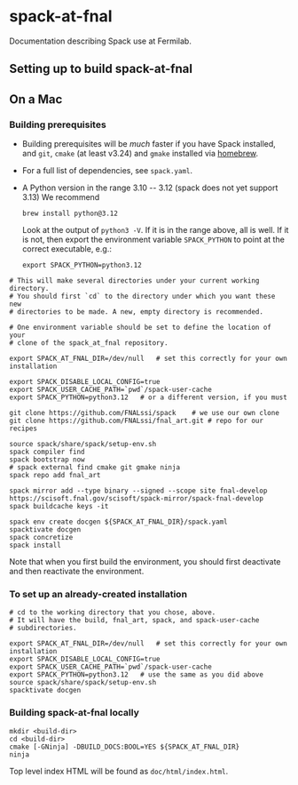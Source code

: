 # spack-at-fnal
Documentation describing Spack use at Fermilab.

## Setting up to build spack-at-fnal

## On a Mac

### Building prerequisites

* Building prerequisites will be _much_ faster if you have Spack
  installed, and `git`, `cmake` (at least v3.24) and `gmake` installed
  via [homebrew](https://brew.sh/).
  
* For a full list of dependencies, see `spack.yaml`.

* A Python version in the range 3.10 -- 3.12 (spack does not yet support 3.13)
  We recommend

      brew install python@3.12

  Look at the output of `python3 -V`. If it is in the range above, all is well.
  If it is not, then export the environment variable `SPACK_PYTHON` to point at
  the correct executable, e.g.:

      export SPACK_PYTHON=python3.12

```
# This will make several directories under your current working directory.
# You should first `cd` to the directory under which you want these new
# directories to be made. A new, empty directory is recommended.

# One environment variable should be set to define the location of your
# clone of the spack_at_fnal repository.

export SPACK_AT_FNAL_DIR=/dev/null   # set this correctly for your own installation

export SPACK_DISABLE_LOCAL_CONFIG=true
export SPACK_USER_CACHE_PATH=`pwd`/spack-user-cache
export SPACK_PYTHON=python3.12   # or a different version, if you must

git clone https://github.com/FNALssi/spack    # we use our own clone
git clone https://github.com/FNALssi/fnal_art.git # repo for our recipes

source spack/share/spack/setup-env.sh
spack compiler find
spack bootstrap now
# spack external find cmake git gmake ninja
spack repo add fnal_art

spack mirror add --type binary --signed --scope site fnal-develop https://scisoft.fnal.gov/scisoft/spack-mirror/spack-fnal-develop
spack buildcache keys -it

spack env create docgen ${SPACK_AT_FNAL_DIR}/spack.yaml
spacktivate docgen
spack concretize
spack install
```

Note that when you first build the environment, you should first deactivate and then reactivate the environment.

### To set up an already-created installation

```
# cd to the working directory that you chose, above.
# It will have the build, fnal_art, spack, and spack-user-cache
# subdirectories.

export SPACK_AT_FNAL_DIR=/dev/null   # set this correctly for your own installation
export SPACK_DISABLE_LOCAL_CONFIG=true
export SPACK_USER_CACHE_PATH=`pwd`/spack-user-cache
export SPACK_PYTHON=python3.12   # use the same as you did above
source spack/share/spack/setup-env.sh
spacktivate docgen
```

### Building spack-at-fnal locally

```
mkdir <build-dir>
cd <build-dir>
cmake [-GNinja] -DBUILD_DOCS:BOOL=YES ${SPACK_AT_FNAL_DIR}
ninja
```

Top level index HTML will be found as `doc/html/index.html`.

